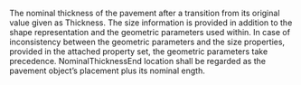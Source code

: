 The nominal thickness of the pavement after a transition from its original value given as Thickness. The size information is provided in addition to the shape representation and the geometric parameters used within. In case of inconsistency between the geometric parameters and the size properties, provided in the attached property set, the geometric parameters take precedence. NominalThicknessEnd location shall be regarded as the pavement object’s placement plus its nominal ength.
